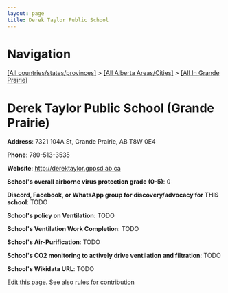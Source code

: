```yaml
---
layout: page
title: Derek Taylor Public School
---
```

# Navigation

[[All countries/states/provinces]](../../..) > [[All Alberta Areas/Cities]](../..) > [[All In Grande Prairie]](..)

# Derek Taylor Public School (Grande Prairie)

**Address**: 7321 104A St, Grande Prairie, AB T8W 0E4

**Phone**: 780-513-3535

**Website**: <http://derektaylor.gppsd.ab.ca>

**School's overall airborne virus protection grade (0-5)**: 0

**Discord, Facebook, or WhatsApp group for discovery/advocacy for THIS school**: TODO

**School's policy on Ventilation**: TODO

**School's Ventilation Work Completion**: TODO

**School's Air-Purification**: TODO

**School's CO2 monitoring to actively drive ventilation and filtration**: TODO

**School's Wikidata URL**: TODO


[Edit this page](https://github.com/ventilate-schools/AB/edit/main/./Grande_Prairie/Derek_Taylor_Public_School.md). See also [rules for contribution](../../../contribution-rules/)